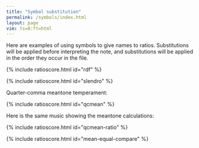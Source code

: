 ```yaml
---
title: "Symbol substitution"
permalink: /symbols/index.html
layout: page
vim: ts=8:ft=html
---
```


Here are examples of using symbols to give names to ratios.
Substitutions will be applied before interpreting the note, and
substitutions will be applied in the order they occur in the file.

{% include ratioscore.html id="rdf" %}
<script type="application/x-ratioscore" id="rdf">
!!!OTL: Just major scale
**recip	**ratio
*MM184	*Ixylo
*	*ref:C4
4	do
4	re
4	mi
4	fa
4	sol
4	la
4	ti
4	do*2
4	ti
4	la
4	sol
4	fa
4	mi
4	re
4	do
4	ti/2
2	do
*-	*-
!!!RDF**ratio: do  = 1/1
!!!RDF**ratio: re  = 9/8
!!!RDF**ratio: mi  = 5/4
!!!RDF**ratio: fa  = 4/3
!!!RDF**ratio: sol = 3/2
!!!RDF**ratio: la  = 5/3
!!!RDF**ratio: ti  = 15/8
</script>



{% include ratioscore.html id="slendro" %}
<script type="application/x-ratioscore" id="slendro">
!!!OTL: Gamelan
**recip	**ratio
*MM144	*I#14
*	*ref:C4
4	ji
4	ro
4	lu
4	ma
4	nem
4	pi
*-	*-
!!!RDF**ratio: ji  = 1/1
!!!RDF**ratio: ro  = 8/7
!!!RDF**ratio: lu  = 21/16
!!!RDF**ratio: ma  = 32/21
!!!RDF**ratio: nem = 7/4
!!!RDF**ratio: pi  = 2/1
</script>


Quarter-comma meantone temperament:


{% include ratioscore.html id="qcmean" %}
<script type="application/x-ratioscore" id="qcmean">
!!!OTL: 1/4-comma meantone
**dtime	**ratio	**ratio	**ratio
*MM60	*Icemba	*Icemba	*Icemba
*	*ref:D3	*ref:D3	*ref:D3
1	m00	.	.
1	m02	.	.
1	m04	.	.
1	m05	.	.
1	m07	.	.
1	m09	.	.
1	m11	.	.
2	m00*2	.	.
1	0	.	.
1	m00	m04	m07
1	m02	m05	m09
1	m04	m07	m11
1	m05	m09	m00*2
!! out of tune:
2	m06	m10	m01*2
*-	*-	*-	*-
!!!RDF**ratio: m00 = 0c
!!!RDF**ratio: m01 = 117.1c
!!!RDF**ratio: m02 = 193.2c
!!!RDF**ratio: m03 = 310.3c
!!!RDF**ratio: m04 = 386.3c
!!!RDF**ratio: m05 = 503.4c
!!!RDF**ratio: m06 = 579.5c
!!!RDF**ratio: m07 = 696.6c
!!!RDF**ratio: m08 = 813.7c
!!!RDF**ratio: m09 = 889.7c
!!!RDF**ratio: m10 = 1006.8c
!!!RDF**ratio: m11 = 1082.9c
</script>

Here is the same music showing the meantone calculations:

{% include ratioscore.html id="qcmean-ratio" %}
<script type="application/x-ratioscore" id="qcmean-ratio">
!!!OTL: 1/4-comma meantone
**dtime	**ratio	**ratio	**ratio
*MM60	*Icemba	*Icemba	*Icemba
*	*ref:D3	*ref:D3	*ref:D3
1	m00	.	.
1	m02	.	.
1	m04	.	.
1	m05	.	.
1	m07	.	.
1	m09	.	.
1	m11	.	.
2	m00*2	.	.
1	0	.	.
1	m00	m04	m07
1	m02	m05	m09
1	m04	m07	m11
1	m05	m09	m00*2
!! out of tune:
2	m06	m10	m01*2
*-	*-	*-	*-
!!!RDF**ratio: x   = 5^(1/4)
!!!RDF**ratio: m00 = 1
!!!RDF**ratio: m01 = 8*5^(1/2)*x/5^2
!!!RDF**ratio: m02 = 5^(1/2)/2
!!!RDF**ratio: m03 = 4*x/5
!!!RDF**ratio: m04 = 5/4
!!!RDF**ratio: m05 = (2*5^(1/2)*x)/5
!!!RDF**ratio: m06 = 5*5^(1/2)/8
!!!RDF**ratio: m07 = x
!!!RDF**ratio: m08 = 8/5
!!!RDF**ratio: m09 = 5^(1/2)*x/2
!!!RDF**ratio: m10 = 4*5^(1/2)/5
!!!RDF**ratio: m11 = 5*x/4
</script>



{% include ratioscore.html id="mean-equal-compare" %}
<script type="application/x-ratioscore" id="mean-equal-compare">
!!!OTL: Comparing meantone and equal temperament chords
**dtime	**ratio	**ratio	**ratio
*MM50	*Icemba	*Icemba	*Icemba
*	*ref:D3	*ref:D3	*ref:D3
!! Meantone triads:
1	m00	m04	m07
1	m02	m05	m09
1	m04	m07	m11
1	m05	m09	m00*2
2	m06	m10	m01*2
1	0	0	0
!! Equal-tempered triads:
1	e00	e04	e07
1	e02	e05	e09
1	e04	e07	e11
1	e05	e09	e00*2
2	e06	e10	e01*2
1	0	0	0
!! Alternating between meantone and EQ triads:
1	m00	m04	m07
1	e00	e04	e07
1	m02	m05	m09
1	e02	e05	e09
1	m04	m07	m11
1	e04	e07	e11
1	m05	m09	m00*2
1	e05	e09	e00*2
1	m06	m10	m01*2
1	e06	e10	e01*2
*-	*-	*-	*-
!! 1/4-comma meantone temperament:
!!!RDF**ratio: x   = 5^(1/4)
!!!RDF**ratio: m00 = 1
!!!RDF**ratio: m01 = 8*5^(1/2)*x/5^2
!!!RDF**ratio: m02 = 5^(1/2)/2
!!!RDF**ratio: m03 = 4*x/5
!!!RDF**ratio: m04 = 5/4
!!!RDF**ratio: m05 = (2*5^(1/2)*x)/5
!!!RDF**ratio: m06 = 5*5^(1/2)/8
!!!RDF**ratio: m07 = x
!!!RDF**ratio: m08 = 8/5
!!!RDF**ratio: m09 = 5^(1/2)*x/2
!!!RDF**ratio: m10 = 4*5^(1/2)/5
!!!RDF**ratio: m11 = 5*x/4
!! Equal temperament:
!!!RDF**ratio: e00 = 2^(0/12)
!!!RDF**ratio: e01 = 2^(1/12)
!!!RDF**ratio: e02 = 2^(2/12)
!!!RDF**ratio: e03 = 2^(3/12)
!!!RDF**ratio: e04 = 2^(4/12)
!!!RDF**ratio: e05 = 2^(5/12)
!!!RDF**ratio: e06 = 2^(6/12)
!!!RDF**ratio: e07 = 2^(7/12)
!!!RDF**ratio: e08 = 2^(8/12)
!!!RDF**ratio: e09 = 2^(9/12)
!!!RDF**ratio: e10 = 2^(10/12)
!!!RDF**ratio: e11 = 2^(11/12)
</script>




